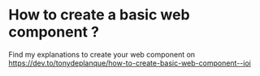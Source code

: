 # How to create a basic web component ?

Find my explanations to create your web component on https://dev.to/tonydeplanque/how-to-create-basic-web-component--ioi
